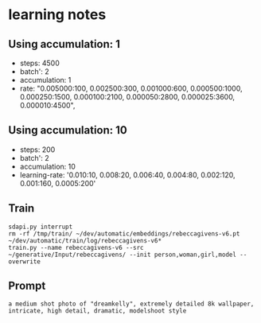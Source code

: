 # learning notes

## Using accumulation: 1

- steps: 4500
- batch': 2
- accumulation: 1
- rate: "0.005000:100, 0.002500:300, 0.001000:600, 0.000500:1000, 0.000250:1500, 0.000100:2100, 0.000050:2800, 0.000025:3600, 0.000010:4500",

## Using accumulation: 10

- steps: 200
- batch': 2
- accumulation: 10
- learning-rate: '0.010:10, 0.008:20, 0.006:40, 0.004:80, 0.002:120, 0.001:160, 0.0005:200'

## Train

    sdapi.py interrupt
    rm -rf /tmp/train/ ~/dev/automatic/embeddings/rebeccagivens-v6.pt ~/dev/automatic/train/log/rebeccagivens-v6*
    train.py --name rebeccagivens-v6 --src ~/generative/Input/rebeccagivens/ --init person,woman,girl,model --overwrite

## Prompt

    a medium shot photo of "dreamkelly", extremely detailed 8k wallpaper, intricate, high detail, dramatic, modelshoot style
